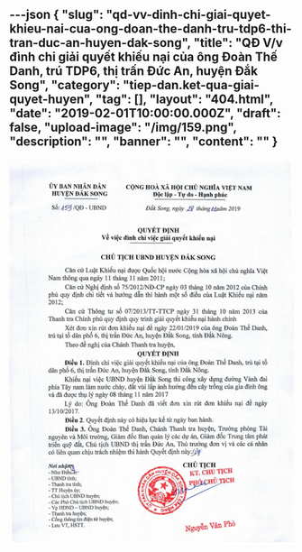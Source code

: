 ---json
{
    "slug": "qd-vv-dinh-chi-giai-quyet-khieu-nai-cua-ong-doan-the-danh-tru-tdp6-thi-tran-duc-an-huyen-dak-song",
    "title": "QĐ V/v đình chỉ giải quyết khiếu nại của ông Đoàn Thế Danh, trú TDP6, thị trấn Đức An, huyện Đắk Song",
    "category": "tiep-dan.ket-qua-giai-quyet-huyen",
    "tag": [],
    "layout": "404.html",
    "date": "2019-02-01T10:00:00.000Z",
    "draft": false,
    "upload-image": "/img/159.png",
    "description": "",
    "banner": "",
    "__content__": ""
}
---
<p><img alt="" src="/img/159.png" /></p>